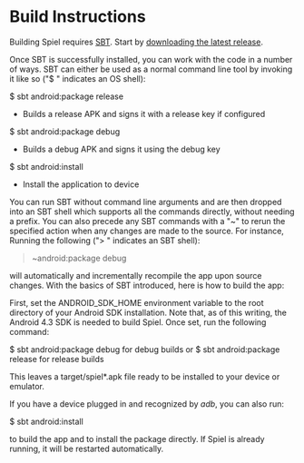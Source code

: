 # Build Instructions

Building Spiel requires [SBT](http://scala-sbt.org/). Start by [downloading the latest release](http://www.scala-sbt.org/release/docs/Getting-Started/Setup.html).

Once SBT is successfully installed, you can work with the code in a number of ways. SBT can either be used as a normal command line tool by invoking it like so ("$ " indicates an OS shell):

$ sbt android:package release
* Builds a release APK and signs it with a release key if configured

$ sbt android:package debug
* Builds a debug APK and signs it using the debug key

$ sbt android:install
* Install the application to device

You can run SBT without command line arguments and are then dropped into an SBT shell which supports all the commands directly, without needing a prefix. You can also precede any SBT commands with a "~" to rerun the specified action when any changes are made to the source. For instance, Running the following ("> " indicates an SBT shell):

> ~android:package debug

will automatically and incrementally recompile the app upon source changes. With the basics of SBT introduced, here is how to build the app:

First, set the ANDROID_SDK_HOME environment variable to the root directory of your Android SDK installation. Note that, as of this writing, the Android 4.3 SDK is needed to build Spiel. Once set, run the following command:

$ sbt android:package debug for debug builds or $ sbt android:package release for release builds

This leaves a target/spiel*.apk file ready to be installed to your device or emulator.

If you have a device plugged in and recognized by _adb_, you can also run:

$ sbt android:install

to build the app and to install the package directly. If Spiel is already running, it will be restarted automatically.
